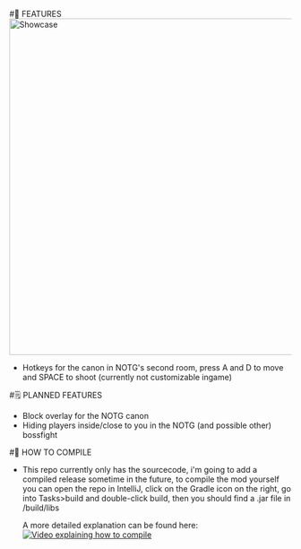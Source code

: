 #🌟 FEATURES
  <img src="https://github.com/user-attachments/assets/bd983137-16fb-474c-95f5-6da4366662c2" width="600px" alt="Showcase"/>
- Hotkeys for the canon in NOTG's second room, press A and D to move and SPACE to shoot (currently not customizable ingame)

#🗒️ PLANNED FEATURES
- Block overlay for the NOTG canon
- Hiding players inside/close to you in the NOTG (and possible other) bossfight

#🐘 HOW TO COMPILE
- This repo currently only has the sourcecode, i'm going to add a compiled release sometime in the future, to compile the mod yourself you can open the repo in IntelliJ, click on the Gradle icon on the right,
  go into Tasks>build and double-click build, then you should find a .jar file in <wynnarsch folder>/build/libs

  A more detailed explanation can be found here:
  [![Video explaining how to compile](https://img.youtube.com/vi/YOUTUBE_VIDEO_ID_HERE/0.jpg)](https://www.youtube.com/watch?v=5YmUIDY7dm8)
